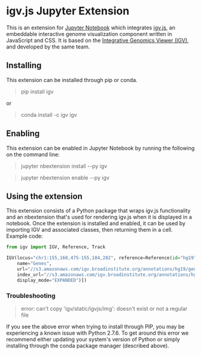 # igv.js Jupyter Extension

This is an extension for [Jupyter Notebook](http://jupyter.org/) which integrates [igv.js](http://igv.org/doc/doc.html), 
an embeddable interactive genome visualization component written in JavaScript and CSS. 
It is based on the [Integrative Genomics Viewer (IGV)](http://igv.org/), and developed by the same team. 

## Installing

This extension can be installed through pip or conda.

> pip install igv

or 

> conda install -c igv igv

## Enabling

This extension can be enabled in Jupyter Notebook by running the following on the command line:

> jupyter nbextension install --py igv

> jupyter nbextension enable --py igv

## Using the extension

This extension consists of a Python package that wraps igv.js functionality and an nbextension that's used for rendering 
igv.js when it is displayed in a notebook. Once the extension is installed and enabled, it can be used by importing IGV 
and associated classes, then returning them in a cell. Example code:

```python
from igv import IGV, Reference, Track

IGV(locus="chr1:155,160,475-155,184,282", reference=Reference(id="hg19"), tracks=[Track(
    name="Genes", 
    url="//s3.amazonaws.com/igv.broadinstitute.org/annotations/hg19/genes/gencode.v18.collapsed.bed",
    index_url="//s3.amazonaws.com/igv.broadinstitute.org/annotations/hg19/genes/gencode.v18.collapsed.bed.idx", 
    display_mode="EXPANDED")])
```

### Troubleshooting

> error: can't copy 'igv/static/igvjs/img': doesn't exist or not a regular file

If you see the above error when trying to install through PIP, you may be experiencing a known issue with Python 2.7.6.
To get around this error we recommend either updating your system's version of Python or simply installing through the 
conda package manager (described above).
